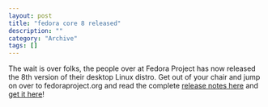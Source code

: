 ```yaml
--- 
layout: post 
title: "fedora core 8 released"
description: ""
category: "Archive"
tags: []
---  
```

The wait is over folks, the people over at Fedora Project has now released the 8th version of their desktop Linux distro.
 Get out of your chair and jump on over to fedoraproject.org and read the complete <a href="http://docs.fedoraproject.org/release-notes/f8/en_US/">release notes here</a> and <a href="http://fedoraproject.org/get-fedora">get it here</a>!
 